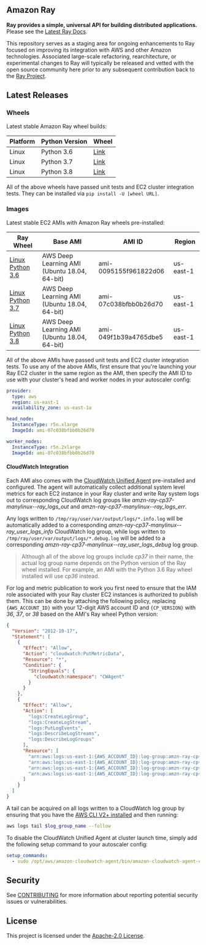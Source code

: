 ## Amazon Ray

**Ray provides a simple, universal API for building distributed applications.**
Please see the [Latest Ray Docs](https://ray.readthedocs.io/en/latest/index.html).

This repository serves as a staging area for ongoing enhancements to Ray focused on improving
its integration with AWS and other Amazon technologies. Associated large-scale refactoring,
rearchitecture, or experimental changes to Ray will typically be released and vetted with the
open source community here prior to any subsequent contribution back to the
[Ray Project](https://github.com/ray-project/ray).


## Latest Releases
### Wheels
Latest stable Amazon Ray wheel builds:

| Platform | Python Version | Wheel                                                                                                 |
|----------|----------------|-------------------------------------------------------------------------------------------------------|
| Linux    | Python 3.6     | [Link](http://d168575n8y1h5x.cloudfront.net/latest/ray-1.1.0.dev0-cp36-cp36m-manylinux2014_x86_64.whl)|
| Linux    | Python 3.7     | [Link](http://d168575n8y1h5x.cloudfront.net/latest/ray-1.1.0.dev0-cp37-cp37m-manylinux2014_x86_64.whl)|
| Linux    | Python 3.8     | [Link](http://d168575n8y1h5x.cloudfront.net/latest/ray-1.1.0.dev0-cp38-cp38-manylinux2014_x86_64.whl) |

All of the above wheels have passed unit tests and EC2 cluster integration tests. They can be installed
via `pip install -U [wheel URL]`.

### Images
Latest stable EC2 AMIs with Amazon Ray wheels pre-installed:

| Ray Wheel                                                                                                         | Base AMI                                     | AMI ID                | Region    |
|-------------------------------------------------------------------------------------------------------------------|----------------------------------------------|-----------------------|-----------|
| [Linux Python 3.6](http://d168575n8y1h5x.cloudfront.net/latest/ray-1.1.0.dev0-cp36-cp36m-manylinux2014_x86_64.whl)| AWS Deep Learning AMI (Ubuntu 18.04, 64-bit) | ami-0095155f961822d06 | us-east-1 |
| [Linux Python 3.7](http://d168575n8y1h5x.cloudfront.net/latest/ray-1.1.0.dev0-cp37-cp37m-manylinux2014_x86_64.whl)| AWS Deep Learning AMI (Ubuntu 18.04, 64-bit) | ami-07c038bfbb0b26d70 | us-east-1 |
| [Linux Python 3.8](http://d168575n8y1h5x.cloudfront.net/latest/ray-1.1.0.dev0-cp38-cp38-manylinux2014_x86_64.whl) | AWS Deep Learning AMI (Ubuntu 18.04, 64-bit) | ami-049f1b39a4765dbe5 | us-east-1 |

All of the above AMIs have passed unit tests and EC2 cluster integration tests. To use any of the above AMIs,
first ensure that you're launching your Ray EC2 cluster in the same region as the AMI, then specify the AMI ID
to use with your cluster's head and worker nodes in your autoscaler config:

```yaml
provider:
  type: aws
  region: us-east-1
  availability_zone: us-east-1a

head_node:
  InstanceType: r5n.xlarge
  ImageId: ami-07c038bfbb0b26d70

worker_nodes:
  InstanceType: r5n.2xlarge
  ImageId: ami-07c038bfbb0b26d70
```

#### CloudWatch Integration
Each AMI also comes with the
[CloudWatch Unified Agent](https://docs.aws.amazon.com/AmazonCloudWatch/latest/logs/UseCloudWatchUnifiedAgent.html)
pre-installed and configured. The agent will automatically collect additional system level metrics for each EC2
instance in your Ray cluster and write Ray system logs out to corresponding CloudWatch log groups like
*amzn-ray-cp37-manylinux--ray_logs_out* and *amzn-ray-cp37-manylinux--ray_logs_err*.

Any logs written to `/tmp/ray/user/var/output/logs/*.info.log` will be automatically added to a corresponding
*amzn-ray-cp37-manylinux--ray_user_logs_info* CloudWatch log group, while logs written to
`/tmp/ray/user/var/output/logs/*.debug.log` will be added to a corresponding
*amzn-ray-cp37-manylinux--ray_user_logs_debug* log group.

> Although all of the above log groups include *cp37* in their name, the actual log group
> name depends on the Python version of the Ray wheel installed. For example, an AMI with the Python 3.6 Ray
> wheel installed will use *cp36* instead.

For log and metric publication to work you first need to ensure that the IAM role associated with your Ray
cluster EC2 instances is authorized to publish them. This can be done by attaching the following policy, replacing
`{AWS_ACCOUNT_ID}` with your 12-digit AWS account ID and `{CP_VERSION}` with *36*, *37*, or *38* based on
the AMI's Ray wheel Python version:

```json
{
  "Version": "2012-10-17",
  "Statement": [
    {
      "Effect": "Allow",
      "Action": "cloudwatch:PutMetricData",
      "Resource": "*",
      "Condition": {
        "StringEquals": {
          "cloudwatch:namespace": "CWAgent"
        }
      }
    },
    {
      "Effect": "Allow",
      "Action": [
        "logs:CreateLogGroup",
        "logs:CreateLogStream",
        "logs:PutLogEvents",
        "logs:DescribeLogStreams",
        "logs:DescribeLogGroups"
      ],
      "Resource": [
        "arn:aws:logs:us-east-1:{AWS_ACCOUNT_ID}:log-group:amzn-ray-cp{CP_VERSION}-manylinux--ray_logs_out:*",
        "arn:aws:logs:us-east-1:{AWS_ACCOUNT_ID}:log-group:amzn-ray-cp{CP_VERSION}-manylinux--ray_logs_err:*",
        "arn:aws:logs:us-east-1:{AWS_ACCOUNT_ID}:log-group:amzn-ray-cp{CP_VERSION}-manylinux--ray_user_logs_debug:*",
        "arn:aws:logs:us-east-1:{AWS_ACCOUNT_ID}:log-group:amzn-ray-cp{CP_VERSION}-manylinux--ray_user_logs_info:*"
      ]
    }
  ]
}
```

A tail can be acquired on all logs written to a CloudWatch log group by
 ensuring that you have the
 [AWS CLI V2+ installed](https://docs.aws.amazon.com/cli/latest/userguide/install-cliv2.html)
 and then running:
```sh
aws logs tail $log_group_name --follow
```

To disable the CloudWatch Unified Agent at cluster launch time, simply add the following setup command to your autoscaler
config:

```yaml
setup_commands:
  - sudo /opt/aws/amazon-cloudwatch-agent/bin/amazon-cloudwatch-agent-ctl -m ec2 -a stop
```


## Security

See [CONTRIBUTING](CONTRIBUTING.md#security-issue-notifications) for more information about reporting potential security issues
or vulnerabilities.


## License

This project is licensed under the [Apache-2.0 License](LICENSE).

